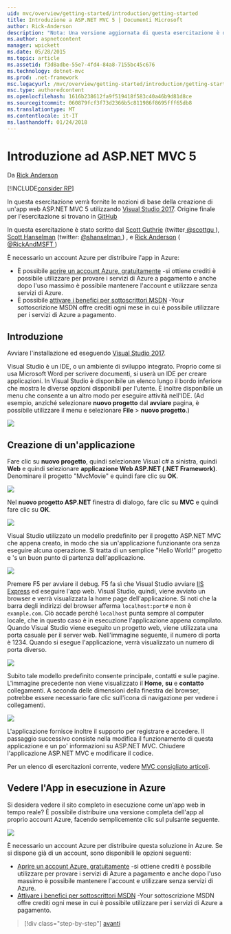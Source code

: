 ```yaml
---
uid: mvc/overview/getting-started/introduction/getting-started
title: Introduzione a ASP.NET MVC 5 | Documenti Microsoft
author: Rick-Anderson
description: "Nota: Una versione aggiornata di questa esercitazione è disponibile qui utilizzando Visual Studio 2015. Nuova esercitazione Usa ASP.NET Core MVC 6, che fornisce molti improvem..."
ms.author: aspnetcontent
manager: wpickett
ms.date: 05/28/2015
ms.topic: article
ms.assetid: f3d8adbe-55e7-4fd4-84a8-7155bc45c676
ms.technology: dotnet-mvc
ms.prod: .net-framework
msc.legacyurl: /mvc/overview/getting-started/introduction/getting-started
msc.type: authoredcontent
ms.openlocfilehash: 1616b238612fa9f519418f583c40a46b9d81d8ce
ms.sourcegitcommit: 060879fcf3f73d2366b5c811986f8695fff65db8
ms.translationtype: MT
ms.contentlocale: it-IT
ms.lasthandoff: 01/24/2018
---
```

<a name="getting-started-with-aspnet-mvc-5"></a>Introduzione ad ASP.NET MVC 5
====================
Da [Rick Anderson](https://github.com/Rick-Anderson)

[!INCLUDE[consider RP](../../../../includes/razor.md)]

 
 In questa esercitazione verrà fornite le nozioni di base della creazione di un'app web ASP.NET MVC 5 utilizzando [Visual Studio 2017](https://www.visualstudio.com/). Origine finale per l'esercitazione si trovano in [GitHub](https://github.com/aspnet/Docs/tree/master/aspnet/mvc/overview/getting-started/introduction/sample/MvcMovie/MvcMovie)
 
 
 In questa esercitazione è stato scritto dal [Scott Guthrie](https://weblogs.asp.net/scottgu/) (twitter[ @scottgu ](https://twitter.com/scottgu) ), [Scott Hanselman](http://www.hanselman.com/blog/) (twitter: [ @shanselman ](https://twitter.com/shanselman) ) , e [Rick Anderson](https://twitter.com/RickAndMSFT) ( [ @RickAndMSFT ](https://twitter.com/#!/RickAndMSFT) )
 
 È necessario un account Azure per distribuire l'app in Azure:
 
 - È possibile [aprire un account Azure, gratuitamente](https://azure.microsoft.com/pricing/free-trial/?WT.mc_id=A443DD604) -si ottiene crediti è possibile utilizzare per provare i servizi di Azure a pagamento e anche dopo l'uso massimo è possibile mantenere l'account e utilizzare senza servizi di Azure.
 - È possibile [attivare i benefici per sottoscrittori MSDN](https://azure.microsoft.com/pricing/member-offers/msdn-benefits-details/?WT.mc_id=A443DD604) -Your sottoscrizione MSDN offre crediti ogni mese in cui è possibile utilizzare per i servizi di Azure a pagamento.


## <a name="getting-started"></a>Introduzione

Avviare l'installazione ed eseguendo [Visual Studio 2017](https://www.visualstudio.com/).

Visual Studio è un IDE, o un ambiente di sviluppo integrato. Proprio come si usa Microsoft Word per scrivere documenti, si userà un IDE per creare applicazioni. In Visual Studio è disponibile un elenco lungo il bordo inferiore che mostra le diverse opzioni disponibili per l'utente. È inoltre disponibile un menu che consente a un altro modo per eseguire attività nell'IDE. (Ad esempio, anziché selezionare **nuovo progetto** dal **avviare** pagina, è possibile utilizzare il menu e selezionare **File** &gt; **nuovo progetto**.)

   
![](getting-started/_static/image1.png)  
 

## <a name="creating-your-first-application"></a>Creazione di un'applicazione

Fare clic su **nuovo progetto**, quindi selezionare Visual c# a sinistra, quindi **Web** e quindi selezionare **applicazione Web ASP.NET (.NET Framework)**. Denominare il progetto "MvcMovie" e quindi fare clic su **OK**.

![](getting-started/_static/image2.png)

Nel **nuovo progetto ASP.NET** finestra di dialogo, fare clic su **MVC** e quindi fare clic su **OK**.

![](getting-started/_static/image3.png)

Visual Studio utilizzato un modello predefinito per il progetto ASP.NET MVC che appena creato, in modo che sia un'applicazione funzionante ora senza eseguire alcuna operazione. Si tratta di un semplice "Hello World!" progetto e 's un buon punto di partenza dell'applicazione.

![](getting-started/_static/image4.png)

Premere F5 per avviare il debug. F5 fa sì che Visual Studio avviare [IIS Express](https://www.iis.net/learn/extensions/introduction-to-iis-express/iis-express-overview) ed eseguire l'app web. Visual Studio, quindi, viene avviato un browser e verrà visualizzata la home page dell'applicazione. Si noti che la barra degli indirizzi del browser afferma `localhost:port#` e non è `example.com`. Ciò accade perché `localhost` punta sempre al computer locale, che in questo caso è in esecuzione l'applicazione appena compilato. Quando Visual Studio viene eseguito un progetto web, viene utilizzata una porta casuale per il server web. Nell'immagine seguente, il numero di porta è 1234. Quando si esegue l'applicazione, verrà visualizzato un numero di porta diverso.

![](getting-started/_static/image5.png)

Subito tale modello predefinito consente principale, contatti e sulle pagine. L'immagine precedente non viene visualizzato il **Home**, **su** e **contatto** collegamenti. A seconda delle dimensioni della finestra del browser, potrebbe essere necessario fare clic sull'icona di navigazione per vedere i collegamenti.

![](getting-started/_static/image6.png)  

L'applicazione fornisce inoltre il supporto per registrare e accedere. Il passaggio successivo consiste nella modifica il funzionamento di questa applicazione e un po' informazioni su ASP.NET MVC. Chiudere l'applicazione ASP.NET MVC e modificare il codice.

Per un elenco di esercitazioni corrente, vedere [MVC consigliato articoli](../mvc-learning-sequence.md).

## <a name="see-this-app-running-on-azure"></a>Vedere l'App in esecuzione in Azure

Si desidera vedere il sito completo in esecuzione come un'app web in tempo reale? È possibile distribuire una versione completa dell'app al proprio account Azure, facendo semplicemente clic sul pulsante seguente.

[![](https://azuredeploy.net/deploybutton.png)](https://azuredeploy.net/?repository=https://github.com/aspnet/Docs/tree/master/aspnet/mvc/overview/getting-started/introduction/sample/MvcMovie&amp;WT.mc_id=deploy_azure_aspnet)

È necessario un account Azure per distribuire questa soluzione in Azure. Se si dispone già di un account, sono disponibili le opzioni seguenti:

- [Aprire un account Azure, gratuitamente](https://azure.microsoft.com/pricing/free-trial/?WT.mc_id=A443DD604) -si ottiene crediti è possibile utilizzare per provare i servizi di Azure a pagamento e anche dopo l'uso massimo è possibile mantenere l'account e utilizzare senza servizi di Azure.
- [Attivare i benefici per sottoscrittori MSDN](https://azure.microsoft.com/pricing/member-offers/msdn-benefits-details/?WT.mc_id=A443DD604) -Your sottoscrizione MSDN offre crediti ogni mese in cui è possibile utilizzare per i servizi di Azure a pagamento.

>[!div class="step-by-step"]
[avanti](adding-a-controller.md)
